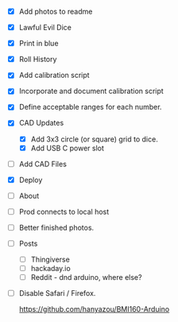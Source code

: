 - [x] Add photos to readme
- [x] Lawful Evil Dice
- [x] Print in blue
- [x] Roll History
- [x] Add calibration script
- [x] Incorporate and document calibration script
- [x] Define acceptable ranges
 for each number.
- [x] CAD Updates
  - [x] Add 3x3 circle (or square) grid to dice.
  - [x] Add USB C power slot
- [ ] Add CAD Files
- [x] Deploy
- [ ] About
- [ ] Prod connects to local host
- [ ] Better finished photos. 
- [ ] Posts
    - [ ] Thingiverse
    - [ ] hackaday.io
    - [ ] Reddit - dnd arduino, where else?
- [ ] Disable Safari / Firefox. 



    https://github.com/hanyazou/BMI160-Arduino